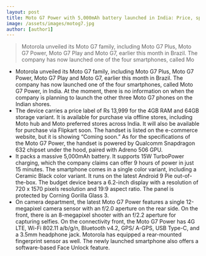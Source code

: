 ```yaml
---
layout: post
title: Moto G7 Power with 5,000mAh battery launched in India: Price, specifications and features
image: /assets/images/motog7.jpg
author: [author1]
---
```

> Motorola unveiled its Moto G7 family, including Moto G7 Plus, Moto G7 Power, Moto G7 Play and Moto G7, earlier this month in Brazil. The company has now launched one of the four smartphones, called Mo
* Motorola unveiled its Moto G7 family, including Moto G7 Plus, Moto G7 Power, Moto G7 Play and Moto G7, earlier this month in Brazil. The company has now launched one of the four smartphones, called Moto G7 Power, in India. At the moment, there is no information on when the company is planning to launch the other three Moto G7 phones on the Indian shores.
* The device carries a price label of Rs 13,999 for the 4GB RAM and 64GB storage variant. It is available for purchase via offline stores, including Moto hub and Moto preferred stores across India. It will also be available for purchase via Flipkart soon. The handset is listed on the e-commerce website, but it is showing “Coming soon.” As for the specifications of the Moto G7 Power, the handset is powered by Qualcomm Snapdragon 632 chipset under the hood, paired with Adreno 506 GPU.
* It packs a massive 5,000mAh battery. It supports 15W TurboPower charging, which the company claims can offer 9 hours of power in just 15 minutes. The smartphone comes in a single color variant, including a Ceramic Black color variant. It runs on the latest Android 9 Pie out-of-the-box. The budget device bears a 6.2-inch display with a resolution of 720 x 1570 pixels resolution and 19:9 aspect ratio. The panel is protected by Corning Gorilla Glass 3.
* On camera department, the latest Moto G7 Power features a single 12-megapixel camera sensor with an f/2.0 aperture on the rear side. On the front, there is an 8-megapixel shooter with an f/2.2 aperture for capturing selfies. On the connectivity front, the Moto G7 Power has 4G LTE, Wi-Fi 802.11 a/b/g/n, Bluetooth v4.2, GPS/ A-GPS, USB Type-C, and a 3.5mm headphone jack. Motorola has equipped a rear-mounted fingerprint sensor as well. The newly launched smartphone also offers a software-based Face Unlock feature.
